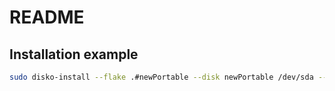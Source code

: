 # README

## Installation example

```sh
sudo disko-install --flake .#newPortable --disk newPortable /dev/sda --extra-files ~/.ssh /home/matt/.ssh --extra-files ~/home-flake/ /home/matt/src/home-flake --extra-files ~/dotfiles/ /home/matt/src/dotfiles
```
